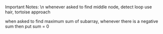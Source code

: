 Important Notes: \n
whenever asked to find middle node, detect loop use hair, tortoise approach

when asked to find maximum sum of subarray, whenever there is a negative sum then put sum = 0
 
